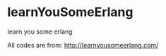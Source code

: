 learnYouSomeErlang
==================

learn you some erlang

All codes are from: http://learnyousomeerlang.com/
